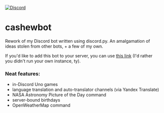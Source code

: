[![Discord](https://img.shields.io/discord/570630745220186132?logo=discord&style=for-the-badge)](https://discord.gg/qK5JkSG)

# cashewbot
Rework of my Discord bot written using discord.py. An amalgamation of ideas stolen from other bots, + a few of my own.

If you'd like to add this bot to your server, you can use [this link](https://discord.com/api/oauth2/authorize?client_id=706534185992454198&permissions=67628112&scope=bot) (I'd rather you didn't run your own instance, ty).

### Neat features:
- in-Discord Uno games
- language translation and auto-translator channels (via Yandex Translate)
- NASA Astronomy Picture of the Day command
- server-bound birthdays
- OpenWeatherMap command
